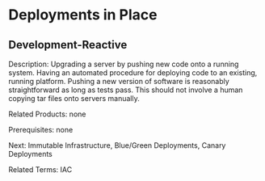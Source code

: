 # Deployments in Place

## Development-Reactive

Description:  Upgrading a server by pushing new code onto a running system.  Having an automated procedure for deploying code to an existing, running platform.  Pushing a new version of software is reasonably straightforward as long as tests pass.  This should not involve a human copying tar files onto servers manually.

Related Products: none

Prerequisites: none

Next: Immutable Infrastructure, Blue/Green Deployments, Canary Deployments

Related Terms: IAC
